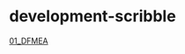 # development-scribble

[01_DFMEA](https://github.com/Ramune6110/development-scribble/blob/main/01_DFMEA.md)
